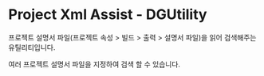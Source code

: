 # Project Xml Assist - DGUtility

프로젝트 설명서 파일(프로젝트 속성 > 빌드 > 출력 > 설명서 파일)을 읽어 검색해주는 유틸리티입니다.

여러 프로젝트 설명서 파일을 지정하여 검색 할 수 있습니다.
